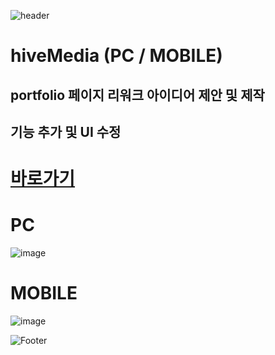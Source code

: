![header](https://capsule-render.vercel.app/api?type=wave&color=auto&height=150&section=header&text=2024.%2007.%2015%20-%2007.%2031&fontSize=60)

# hiveMedia (PC / MOBILE)
## portfolio 페이지 리워크 아이디어 제안 및 제작
## 기능 추가 및 UI 수정

# <a href="https://hivemedia.co.kr/portfolio/portfolio.php"> 바로가기 </a>

# PC
![image](https://github.com/user-attachments/assets/bca821c1-0e07-4ef2-9eb5-d02da4153560)

# MOBILE
![image](https://github.com/user-attachments/assets/1e75fea5-cca5-4fbe-a8e4-6a53ccee5d4a)






![Footer](https://capsule-render.vercel.app/api?type=waving&color=auto&height=200&section=footer)

